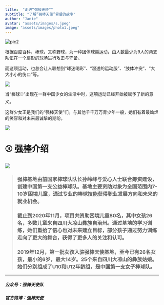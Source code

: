 ```yaml
---
title:  "走进“强棒天使”"
subtitle: "了解“强棒天使”背后的故事"
author: "Janie"
avatar: "assets/images/s.jpeg"
image: "assets/images/photo1.jpeg"
---
```



![pic2](https://tva1.sinaimg.cn/large/e6c9d24ely1gojp3b3e7dj20m80tnq4b.jpg)

根据百度百科，棒球，又称野球，为一种团体球类运动，由人数最少为9人的两支队伍在一个扇形的球场进行攻击与守备。 

而这项运动，也总会让人联想到“球迷喝彩”、“湿透的运动服”、“肢体冲突”、“大大小小的伤口”等。

![](https://tva1.sinaimg.cn/large/e6c9d24ely1gojq5501ddj20m80go0x3.jpg)

当“棒球⚾️”出现在一群中国少女的生活中时，这项运动已经开始被赋予了新的意义。 

这群少女正是我们的“强棒天使”们。与其他千千万万青少年一般，她们有着最灿烂的笑容和对未来最诚挚的期盼。

![](https://tva1.sinaimg.cn/large/e6c9d24ely1gojq93rlb7j20ku0fnwxc.jpg)

# ⚾️ [强棒](https://baike.baidu.com/item/%E5%BC%BA%E6%A3%92%E5%A4%A9%E4%BD%BF%E9%A1%B9%E7%9B%AE/53242363)介绍

![](https://tva1.sinaimg.cn/large/e6c9d24ely1gojppnd7vij219p0u0jzd.jpg)


>### 强棒基地由前国家棒球队队长孙岭峰与爱心人士联合筹资建设，创建中国第一支**公益棒球队**。基地主要资助对象为全国范围内7-10岁困境儿童，通过专业的棒球技能获得职业发展方向和未来的就业机会。
> 
>### 截止到2020年11月，项目共资助困境儿童80名，其中女孩26名，多数儿童来自四川大凉山彝族自治州。通过基地的学习训练，她们重拾了信心也对未来建立目标，部分孩子通过努力训练走向了更大的舞台，获得了更多人的关注和认可。
>### 2019年12月，第一批女孩入驻强棒天使基地，至今已有26名女孩，最小的6岁，最大14岁。25个来自四川大凉山的彝族姑娘。她们分别组成了U10和U12年龄组，是中国第一支女子棒球队。

*** 


##### 公众号：强棒天使队
##### 官方微博：[强棒天使](https://weibo.com/PBangels)
